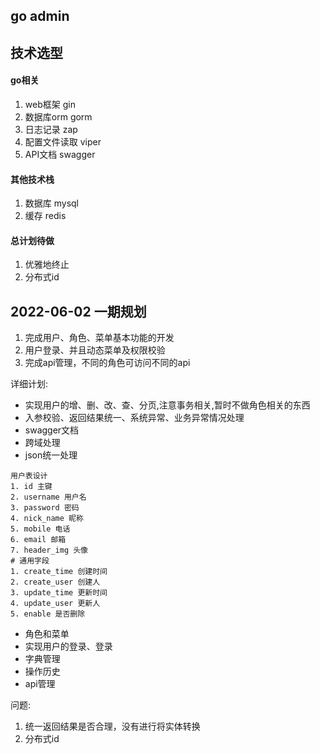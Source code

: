 ## go admin

## 技术选型

#### go相关

1. web框架 gin
2. 数据库orm gorm
3. 日志记录 zap
4. 配置文件读取 viper
5. API文档 swagger

#### 其他技术栈

1. 数据库 mysql
2. 缓存 redis

#### 总计划待做

1. 优雅地终止
2. 分布式id


## 2022-06-02 一期规划

1. 完成用户、角色、菜单基本功能的开发
2. 用户登录、并且动态菜单及权限校验
3. 完成api管理，不同的角色可访问不同的api

详细计划:

- 实现用户的增、删、改、查、分页,注意事务相关,暂时不做角色相关的东西
- 入参校验、返回结果统一、系统异常、业务异常情况处理
- swagger文档
- 跨域处理
- json统一处理
```
用户表设计
1. id 主键
2. username 用户名
3. password 密码
4. nick_name 昵称
5. mobile 电话
6. email 邮箱
7. header_img 头像
# 通用字段
1. create_time 创建时间
2. create_user 创建人
3. update_time 更新时间
4. update_user 更新人
5. enable 是否删除
```
- 角色和菜单
- 实现用户的登录、登录
- 字典管理
- 操作历史
- api管理

问题:

1. 统一返回结果是否合理，没有进行将实体转换
2. 分布式id





